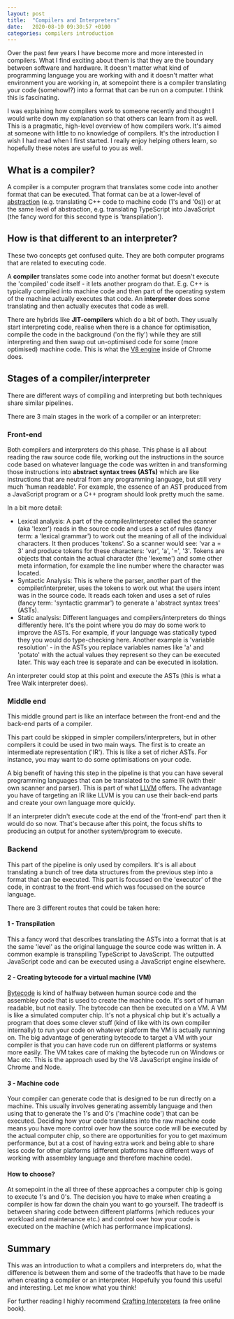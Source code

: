 ```yaml
---
layout: post
title:  "Compilers and Interpreters"
date:   2020-08-10 09:30:57 +0100
categories: compilers introduction
---
```

Over the past few years I have become more and more interested in compilers. What I find exciting about them
is that they are the boundary between software and hardware. It doesn't matter what kind of programming language
you are working with and it doesn't matter what environment you are working in, at somepoint there is a 
compiler translating your code (somehow!?) into a format that can be run on a computer. I think this is fascinating.

I was explaining how compilers work to someone recently and thought I would write down my explanation 
so that others can learn from it as well. This is a pragmatic, high-level overview of how compilers work. It's aimed at
someone with little to no knowledge of compilers. It's the introduction I wish I had read
when I first started. I really enjoy helping others learn, so hopefully these notes are useful to you as well.

## What is a compiler?

A compiler is a computer program that translates some code into another format that can be executed. That format
can be at a lower-level of [abstraction](https://en.wikipedia.org/wiki/High-level_programming_language) (e.g. translating C++ code to machine code (1's and '0s))
or at the same level of abstraction, e.g. translating TypeScript into JavaScript (the fancy word for this second type
is 'transpilation').

## How is that different to an interpreter?

These two concepts get confused quite. They are both computer programs that are related to executing code.

A **compiler** translates some code into another format but doesn't execute the 'compiled' code itself - it lets another program do that.
E.g. C++ is typically compiled into machine code and then part of the operating system of the machine actually executes that code.
An **interpreter** does some translating and then actually executes that code as well. 

There are hybrids like **JIT-compilers** which do a bit of both. They usually start interpreting code, realise when there
is a chance for optimisation, compile the code in the background ('on the fly') while they are still interpreting
and then swap out un-optimised code for some (more optimised) machine code. This is what the [V8 engine](https://softwareengineering.stackexchange.com/questions/291230/how-does-chrome-v8-work-and-why-was-javascript-not-jit-compiled-in-the-first-pl)
 inside of Chrome does.

## Stages of a compiler/interpreter

There are different ways of compiling and interpreting but both techniques share similar pipelines.

There are 3 main stages in the work of a compiler or an interpreter:  

### Front-end

Both compilers and interpreters do this phase. This phase is all about reading the raw source
code file, working out the instructions in the source code based on whatever language the code was written in
and transforming those instructions into **abstract syntax trees (ASTs)** which are like instructions that 
are neutral from any programming language, but still very much 'human readable'.
For example, the essence of an AST produced from a JavaScript program or a C++ program should look pretty much the same.

In a bit more detail:
* Lexical analysis: A part of the compiler/interpreter called the scanner (aka 'lexer') reads in the source code and
 uses a set of rules (fancy term: a 'lexical grammar') to
work out the meaning of all of the individual characters. It then produces 'tokens'. 
So a scanner would see: 'var a = 3' and produce tokens for these characters: 'var', 'a', '=', '3'. Tokens are objects that contain the actual character (the 'lexeme') and some 
other meta information, for example the line number where the character was located.
* Syntactic Analysis: This is where the parser, another part of the compiler/interpreter, uses the tokens to work out what the users intent was in
the source code. It reads each token and uses a set of rules (fancy term: 'syntactic grammar') to generate a 'abstract syntax trees' (ASTs).
* Static analysis: Different languages and compilers/interpreters do things differently here. It's the point where you do may do some work to improve the ASTs.
For example, if your language was statically typed they you would do type-checking here. Another example is 'variable resolution' - in the ASTs you replace 
variables names like 'a' and 'potato' with the actual values they represent so they can be executed later. This way each tree is separate and can be executed
in isolation.

An interpreter could stop at this point and execute the ASTs (this is what a Tree Walk interpreter does).

### Middle end
This middle ground part is like an interface between the front-end and the back-end parts of a compiler. 

This part could be skipped in simpler compilers/interpreters, but in other compilers it could be used in two main ways. The first is to create an
intermediate representation ('IR'). This is like a set of richer ASTs. For instance, you may want to do 
some optimisations on your code.

A big benefit of having this step in the pipeline is that you can have several 
programming languages that can be translated to the same IR (with their own scanner and parser). This is part of what [LLVM](https://llvm.org/) offers.
The advantage you have of targeting
an IR like LLVM is you can use their back-end parts and create your own language more quickly.

If an interpreter didn't execute code at the end of the 'front-end' part then it would do so now. That's because after this point,
the focus shifts to producing an output for another system/program to execute.

### Backend

This part of the pipeline is only used by compilers. It's is all about translating a bunch of tree data structures from the previous step into a format
that can be executed. This part is focussed on the 'executor' of the code, in contrast to the front-end which was focussed on the source language.

There are 3 different routes that could be taken here:

#### 1 - Transpilation

This a fancy word that describes translating the ASTs into a format that is at the same 'level' as the original language the source code was written in.
A common example is transpiling TypeScript to JavaScript. The outputted JavaScript code and can be executed using a JavaScript engine elsewhere.

#### 2 - Creating bytecode for a virtual machine (VM)

[Bytecode](https://fhinkel.rocks/2017/08/16/Understanding-V8-s-Bytecode/) is kind of halfway between human source code and the assembley code that is used to create the machine code. It's sort of human readable, but not easily.
The bytecode can then be executed on a VM. A VM is like a simulated computer chip. It's not a physical chip but
it's actually a program that does some clever stuff (kind of like with its
own compiler internally) to run your code on whatever platform the VM is actually running on. The big advantage of generating bytecode to target a VM with your compiler
is that you can have code run on different platforms or systems more easily. The VM takes care of making the bytecode run on Windows or Mac etc. This is the 
approach used by the V8 JavaScript engine inside of Chrome and Node.

#### 3 - Machine code

Your compiler can generate code that is designed to be run directly on a machine. This 
usually involves generating assembly language and then using that to generate the 1's and 0's ('machine code') that can be executed.
Deciding how your code translates into the raw machine code means you have more control over how the source code will be executed by the
actual computer chip, so there are opportunities for you to get maximum performance, but at a cost of having extra work
and being able to share less code for other platforms (different platforms have different ways of working with assembley language
and therefore machine code).

#### How to choose?
At somepoint in the all three of these approaches a computer chip is going to execute 1's and 0's.
The decision you have to make when creating a compiler is how far down the chain you want to go yourself.
The tradeoff is between sharing code between different platforms (which reduces your workload and maintenance etc.)
and control over how your code is executed on the machine (which has performance implications). 

## Summary
This was an introduction to what a compilers and interpreters do, what the difference is between them
and some of the tradeoffs that have to be made when creating a compiler or an interpreter. Hopefully you found this useful
and interesting. Let me know what you think!

For further reading I highly recommend [Crafting Interpreters](https://craftinginterpreters.com/)
(a free online book).